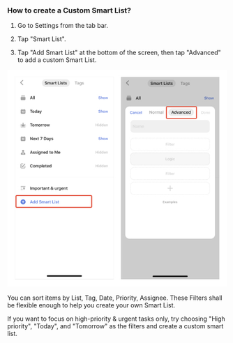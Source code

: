 ### How to create a Custom Smart List?

1. Go to Settings from the tab bar.

2. Tap "Smart List".

3. Tap "Add Smart List" at the bottom of the screen, then tap "Advanced" to add a custom Smart List.

![ioscsl1](../../images/ticktick-ios-app/List/createcsl.jpg)

You can sort items by List, Tag, Date, Priority, Assignee. These Filters shall be flexible enough to help you create your own Smart List.

If you want to focus on high-priority & urgent tasks only, try choosing "High priority", "Today", and "Tomorrow" as the filters and create a custom smart list. 




